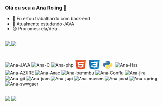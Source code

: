 ### Olá eu sou a Ana Roling 👋

- 🔭 Eu estou trabalhando com back-end
- 🌱 Atualmente estudando JAVA 
- 😄 Pronomes: ela/dela
##
 <a href="https://github.com/anuraghazra/github-readme-stats">
  <img height=200 align="center" src="https://github-readme-stats.vercel.app/api?username=AnaRoling&rank_icon=github&theme=transparent" >
</a>
<a href="https://github.com/anuraghazra/convoychat">
  <img height=200 align="center"  src="https://github-readme-stats.vercel.app/api/top-langs/?username=AnaRoling&layout=compact&theme=transparent">
</a>

##
<div style="display: inline_block"><br>
  <img align="center" alt="Ana-JAVA" height="30" width="40" src="https://cdn.jsdelivr.net/gh/devicons/devicon@latest/icons/java/java-original.svg" />
  <img align="center" alt="Ana-C" height="30" width="40" <img src="https://cdn.jsdelivr.net/gh/devicons/devicon@latest/icons/c/c-original.svg" />   
  <img align="center" alt="Ana-php" height="30" width="40" src="https://cdn.jsdelivr.net/gh/devicons/devicon@latest/icons/php/php-original.svg" />       
  <img align="center" alt="Rafa-HTML" height="30" width="40" src="https://raw.githubusercontent.com/devicons/devicon/master/icons/html5/html5-original.svg">
  <img align="center" alt="Rafa-CSS" height="30" width="40" src="https://raw.githubusercontent.com/devicons/devicon/master/icons/css3/css3-original.svg">
  <img align="center" alt="Rafa-Python" height="30" width="40" src="https://raw.githubusercontent.com/devicons/devicon/master/icons/python/python-original.svg">
  <img align="center" alt="Ana-Has" height="30" width="40" src="https://cdn.jsdelivr.net/gh/devicons/devicon@latest/icons/haskell/haskell-original.svg" />
          
  <img align="center" alt="Ana-AZURE" height="30" width="40" src="https://cdn.jsdelivr.net/gh/devicons/devicon@latest/icons/azure/azure-original.svg" />          
  <img align="center" alt="Ana-Anac" height="30" width="40"  src="https://cdn.jsdelivr.net/gh/devicons/devicon@latest/icons/anaconda/anaconda-original.svg" />  
  <img align="center" alt="Ana-bammbu" height="30" width="40" src="https://cdn.jsdelivr.net/gh/devicons/devicon@latest/icons/bamboo/bamboo-original.svg" />
  <img align="center" alt="Ana-Conflu" height="30" width="40" src="https://cdn.jsdelivr.net/gh/devicons/devicon@latest/icons/confluence/confluence-original.svg" />          
  <img align="center" alt="Ana-jira" height="30" width="40"  src="https://cdn.jsdelivr.net/gh/devicons/devicon@latest/icons/jira/jira-original.svg" />    
  <img align="center" alt="Ana-git" height="30" width="40" src="https://cdn.jsdelivr.net/gh/devicons/devicon@latest/icons/git/git-original.svg" />     
  <img align="center" alt="Ana-json" height="30" width="40" src="https://cdn.jsdelivr.net/gh/devicons/devicon@latest/icons/json/json-original.svg" />
  <img align="center" alt="Ana-jupi" height="30" width="40" src="https://cdn.jsdelivr.net/gh/devicons/devicon@latest/icons/jupyter/jupyter-original.svg" />
  <img align="center" alt="Ana-mavem" height="30" width="40" src="https://cdn.jsdelivr.net/gh/devicons/devicon@latest/icons/maven/maven-original.svg" />
  <img align="center" alt="Ana-post" height="30" width="40" src="https://cdn.jsdelivr.net/gh/devicons/devicon@latest/icons/postman/postman-original.svg" />
  <img align="center" alt="Ana-spring" height="30" width="40" src="https://cdn.jsdelivr.net/gh/devicons/devicon@latest/icons/spring/spring-original.svg" />
  <img align="center" alt="Ana-swwgaer" height="30" width="40" src="https://cdn.jsdelivr.net/gh/devicons/devicon@latest/icons/swagger/swagger-original.svg" />                  
</div>

 ## 
 
<div> 
  <a href = "mailto:anarolingsilverio@gmail.com.br"><img src="https://img.shields.io/badge/-Gmail-%23333?style=for-the-badge&logo=gmail&logoColor=white" target="_blank"></a>
  <a href="https://www.linkedin.com/in/anarolingsilverio/" target="_blank"><img src="https://img.shields.io/badge/-LinkedIn-%230077B5?style=for-the-badge&logo=linkedin&logoColor=white" target="_blank"></a>   
</div>
